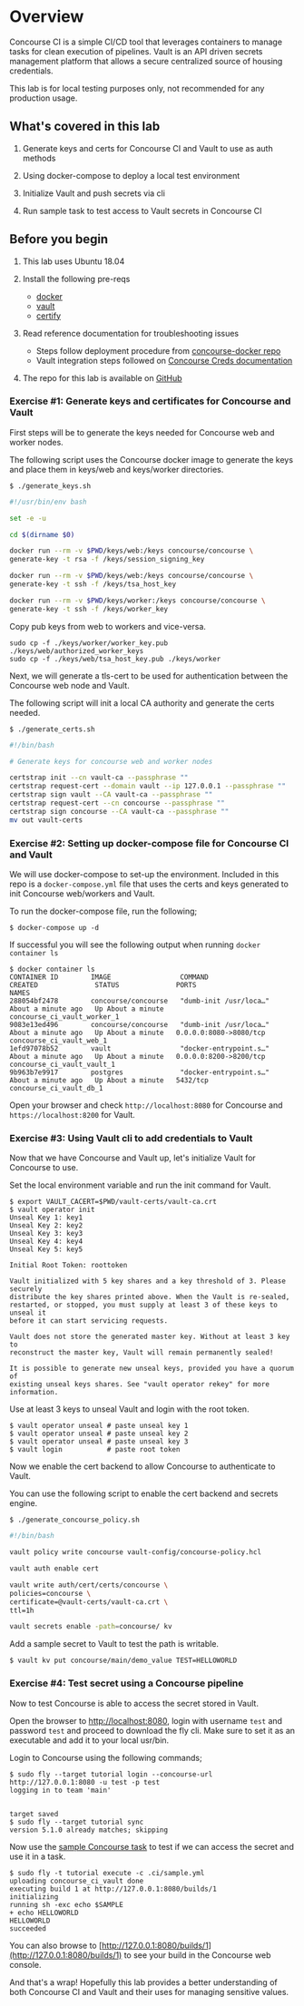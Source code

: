 # Overview

Concourse CI is a simple CI/CD tool that leverages containers to manage tasks for clean execution of pipelines. Vault is an API driven secrets management platform that allows a secure centralized source of housing credentials.

This lab is for local testing purposes only, not recommended for any production usage.

## What's covered in this lab

1. Generate keys and certs for Concourse CI and Vault to use as auth methods

2. Using docker-compose to deploy a local test environment

3. Initialize Vault and push secrets via cli

4. Run sample task to test access to Vault secrets in Concourse CI

## Before you begin

1. This lab uses Ubuntu 18.04

2. Install the following pre-reqs
    * [docker](https://docs.docker.com/install/linux/docker-ce/ubuntu/)
    * [vault](https://www.vaultproject.io/docs/install/)
    * [certify](https://github.com/square/certstrap)

3. Read reference documentation for troubleshooting issues
    * Steps follow deployment procedure from [concourse-docker repo](https://github.com/concourse/concourse-docker)
    * Vault integration steps followed on [Concourse Creds documentation](https://concourse-ci.org/vault-credential-manager.html)

4. The repo for this lab is available on [GitHub](https://github.com/spr-ben-ngo/concourse_ci_vault)

### Exercise #1: Generate keys and certificates for Concourse and Vault

First steps will be to generate the keys needed for Concourse web and worker nodes.

The following script uses the Concourse docker image to generate the keys and place them in keys/web and keys/worker directories.

```console
$ ./generate_keys.sh
```
  
```bash
#!/usr/bin/env bash

set -e -u

cd $(dirname $0)

docker run --rm -v $PWD/keys/web:/keys concourse/concourse \
generate-key -t rsa -f /keys/session_signing_key

docker run --rm -v $PWD/keys/web:/keys concourse/concourse \
generate-key -t ssh -f /keys/tsa_host_key

docker run --rm -v $PWD/keys/worker:/keys concourse/concourse \
generate-key -t ssh -f /keys/worker_key

```

Copy pub keys from web to workers and vice-versa.

```console
sudo cp -f ./keys/worker/worker_key.pub ./keys/web/authorized_worker_keys
sudo cp -f ./keys/web/tsa_host_key.pub ./keys/worker
```


Next, we will generate a tls-cert to be used for authentication between the Concourse web node and Vault.

The following script will init a local CA authority and generate the certs needed.

```console
$ ./generate_certs.sh
```

```bash
#!/bin/bash

# Generate keys for concourse web and worker nodes

certstrap init --cn vault-ca --passphrase ""
certstrap request-cert --domain vault --ip 127.0.0.1 --passphrase ""
certstrap sign vault --CA vault-ca --passphrase ""
certstrap request-cert --cn concourse --passphrase ""
certstrap sign concourse --CA vault-ca --passphrase ""
mv out vault-certs
```
  
  
### Exercise #2: Setting up docker-compose file for Concourse CI and Vault

We will use docker-compose to set-up the environment. Included in this repo is a `docker-compose.yml` file that uses the certs and keys generated to init Concourse web/workers and Vault.

To run the docker-compose file, run the following;

```console
$ docker-compose up -d
```

If successful you will see the following output when running `docker container ls`
```console
$ docker container ls
CONTAINER ID        IMAGE                 COMMAND                  CREATED              STATUS              PORTS                    NAMES
288054bf2478        concourse/concourse   "dumb-init /usr/loca…"   About a minute ago   Up About a minute                            concourse_ci_vault_worker_1
9083e13ed496        concourse/concourse   "dumb-init /usr/loca…"   About a minute ago   Up About a minute   0.0.0.0:8080->8080/tcp   concourse_ci_vault_web_1
1efd97078b52        vault                 "docker-entrypoint.s…"   About a minute ago   Up About a minute   0.0.0.0:8200->8200/tcp   concourse_ci_vault_vault_1
9b963b7e9917        postgres              "docker-entrypoint.s…"   About a minute ago   Up About a minute   5432/tcp                 concourse_ci_vault_db_1
```

Open your browser and check `http://localhost:8080` for Concourse and `https://localhost:8200` for Vault.


### Exercise #3: Using Vault cli to add credentials to Vault

Now that we have Concourse and Vault up, let's initialize Vault for Concourse to use.

Set the local environment variable and run the init command for Vault.

```console
$ export VAULT_CACERT=$PWD/vault-certs/vault-ca.crt
$ vault operator init
Unseal Key 1: key1
Unseal Key 2: key2
Unseal Key 3: key3
Unseal Key 4: key4
Unseal Key 5: key5

Initial Root Token: roottoken

Vault initialized with 5 key shares and a key threshold of 3. Please securely
distribute the key shares printed above. When the Vault is re-sealed,
restarted, or stopped, you must supply at least 3 of these keys to unseal it
before it can start servicing requests.

Vault does not store the generated master key. Without at least 3 key to
reconstruct the master key, Vault will remain permanently sealed!

It is possible to generate new unseal keys, provided you have a quorum of
existing unseal keys shares. See "vault operator rekey" for more information.
```

Use at least 3 keys to unseal Vault and login with the root token.

```console
$ vault operator unseal # paste unseal key 1
$ vault operator unseal # paste unseal key 2
$ vault operator unseal # paste unseal key 3
$ vault login           # paste root token
```

Now we enable the cert backend to allow Concourse to authenticate to Vault.  

You can use the following script to enable the cert backend and secrets engine.

```console
$ ./generate_concourse_policy.sh
```

```bash
#!/bin/bash

vault policy write concourse vault-config/concourse-policy.hcl

vault auth enable cert

vault write auth/cert/certs/concourse \
policies=concourse \
certificate=@vault-certs/vault-ca.crt \
ttl=1h

vault secrets enable -path=concourse/ kv
```

Add a sample secret to Vault to test the path is writable.

```console
$ vault kv put concourse/main/demo_value TEST=HELLOWORLD
```

### Exercise #4: Test secret using a Concourse pipeline

Now to test Concourse is able to access the secret stored in Vault.

Open the browser to [http://localhost:8080](http://localhost:8080), login with username `test` and password `test` and proceed to download the fly cli. Make sure to set it as an executable and add it to your local usr/bin.

Login to Concourse using the following commands;

```console
$ sudo fly --target tutorial login --concourse-url http://127.0.0.1:8080 -u test -p test
logging in to team 'main'


target saved
$ sudo fly --target tutorial sync
version 5.1.0 already matches; skipping
```

Now use the [sample Concourse task](./.ci/sample.yml) to test if we can access the secret and use it in a task.

```console
$ sudo fly -t tutorial execute -c .ci/sample.yml 
uploading concourse_ci_vault done
executing build 1 at http://127.0.0.1:8080/builds/1 
initializing
running sh -exc echo $SAMPLE
+ echo HELLOWORLD
HELLOWORLD
succeeded
```

You can also browse to [http://127.0.0.1:8080/builds/1](http://127.0.0.1:8080/builds/1) to see your build in the Concourse web console.

And that's a wrap! Hopefully this lab provides a better understanding of both Concourse CI and Vault and their uses for managing sensitive values.